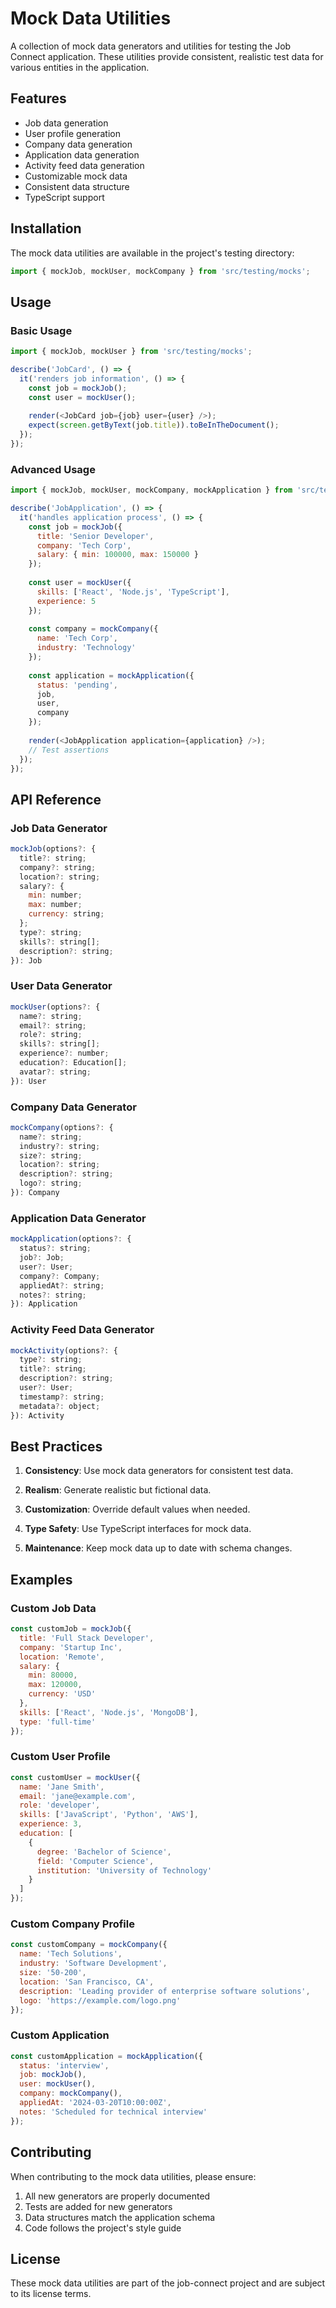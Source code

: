 # Mock Data Utilities

A collection of mock data generators and utilities for testing the Job Connect application. These utilities provide consistent, realistic test data for various entities in the application.

## Features

- Job data generation
- User profile generation
- Company data generation
- Application data generation
- Activity feed data generation
- Customizable mock data
- Consistent data structure
- TypeScript support

## Installation

The mock data utilities are available in the project's testing directory:

```javascript
import { mockJob, mockUser, mockCompany } from 'src/testing/mocks';
```

## Usage

### Basic Usage

```javascript
import { mockJob, mockUser } from 'src/testing/mocks';

describe('JobCard', () => {
  it('renders job information', () => {
    const job = mockJob();
    const user = mockUser();
    
    render(<JobCard job={job} user={user} />);
    expect(screen.getByText(job.title)).toBeInTheDocument();
  });
});
```

### Advanced Usage

```javascript
import { mockJob, mockUser, mockCompany, mockApplication } from 'src/testing/mocks';

describe('JobApplication', () => {
  it('handles application process', () => {
    const job = mockJob({
      title: 'Senior Developer',
      company: 'Tech Corp',
      salary: { min: 100000, max: 150000 }
    });
    
    const user = mockUser({
      skills: ['React', 'Node.js', 'TypeScript'],
      experience: 5
    });
    
    const company = mockCompany({
      name: 'Tech Corp',
      industry: 'Technology'
    });
    
    const application = mockApplication({
      status: 'pending',
      job,
      user,
      company
    });
    
    render(<JobApplication application={application} />);
    // Test assertions
  });
});
```

## API Reference

### Job Data Generator

```javascript
mockJob(options?: {
  title?: string;
  company?: string;
  location?: string;
  salary?: {
    min: number;
    max: number;
    currency: string;
  };
  type?: string;
  skills?: string[];
  description?: string;
}): Job
```

### User Data Generator

```javascript
mockUser(options?: {
  name?: string;
  email?: string;
  role?: string;
  skills?: string[];
  experience?: number;
  education?: Education[];
  avatar?: string;
}): User
```

### Company Data Generator

```javascript
mockCompany(options?: {
  name?: string;
  industry?: string;
  size?: string;
  location?: string;
  description?: string;
  logo?: string;
}): Company
```

### Application Data Generator

```javascript
mockApplication(options?: {
  status?: string;
  job?: Job;
  user?: User;
  company?: Company;
  appliedAt?: string;
  notes?: string;
}): Application
```

### Activity Feed Data Generator

```javascript
mockActivity(options?: {
  type?: string;
  title?: string;
  description?: string;
  user?: User;
  timestamp?: string;
  metadata?: object;
}): Activity
```

## Best Practices

1. **Consistency**: Use mock data generators for consistent test data.

2. **Realism**: Generate realistic but fictional data.

3. **Customization**: Override default values when needed.

4. **Type Safety**: Use TypeScript interfaces for mock data.

5. **Maintenance**: Keep mock data up to date with schema changes.

## Examples

### Custom Job Data

```javascript
const customJob = mockJob({
  title: 'Full Stack Developer',
  company: 'Startup Inc',
  location: 'Remote',
  salary: {
    min: 80000,
    max: 120000,
    currency: 'USD'
  },
  skills: ['React', 'Node.js', 'MongoDB'],
  type: 'full-time'
});
```

### Custom User Profile

```javascript
const customUser = mockUser({
  name: 'Jane Smith',
  email: 'jane@example.com',
  role: 'developer',
  skills: ['JavaScript', 'Python', 'AWS'],
  experience: 3,
  education: [
    {
      degree: 'Bachelor of Science',
      field: 'Computer Science',
      institution: 'University of Technology'
    }
  ]
});
```

### Custom Company Profile

```javascript
const customCompany = mockCompany({
  name: 'Tech Solutions',
  industry: 'Software Development',
  size: '50-200',
  location: 'San Francisco, CA',
  description: 'Leading provider of enterprise software solutions',
  logo: 'https://example.com/logo.png'
});
```

### Custom Application

```javascript
const customApplication = mockApplication({
  status: 'interview',
  job: mockJob(),
  user: mockUser(),
  company: mockCompany(),
  appliedAt: '2024-03-20T10:00:00Z',
  notes: 'Scheduled for technical interview'
});
```

## Contributing

When contributing to the mock data utilities, please ensure:

1. All new generators are properly documented
2. Tests are added for new generators
3. Data structures match the application schema
4. Code follows the project's style guide

## License

These mock data utilities are part of the job-connect project and are subject to its license terms. 